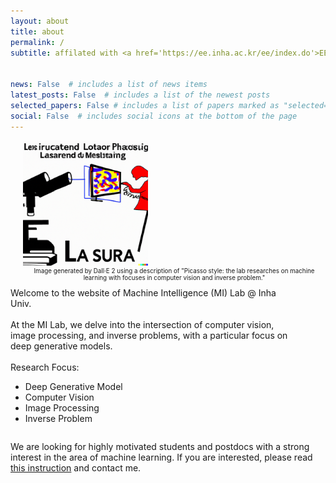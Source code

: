```yaml
---
layout: about
title: about
permalink: /
subtitle: affilated with <a href='https://ee.inha.ac.kr/ee/index.do'>EE Department</a> at <a href='https://www.inha.ac.kr/'>Inha University</a> <br> located in Hightech Center, Room 1001 


news: False  # includes a list of news items
latest_posts: False  # includes a list of the newest posts
selected_papers: False # includes a list of papers marked as "selected={true}"
social: False  # includes social icons at the bottom of the page
---
```

<style>
    /* Styles for screens larger than 768px (typical breakpoint for tablets) */
    @media (min-width: 768px) {
        .lab-image {
            width: 200px;
            margin-right: 30px;
        }
        .lab-text {
            max-width: 90%; /* or whatever max width you think looks good */
        }
    }

    /* Styles for screens smaller than 768px */
    @media (max-width: 768px) {
        .lab-image {
            width: 100px; /* adjust as needed for mobile */
            margin-right: 15px;
        }
        .lab-text {
            max-width: 100%; /* 100% minus the image width and a bit of margin */
            flex: 1; /* this allows the text div to take up any remaining space */
        }
    }
</style>

<style>
    figure {
        display: inline-block; /* Makes the figure element wrap tightly around its contents */
        width: auto;
        margin: 0;
    }

    figcaption {
        font-size: 0.7em; /* Makes the font size 80% of the parent's font size */
        text-align: center; /* Centers the caption text under the image */
        word-wrap: break-word;
        width: 100%;
    }
</style>

<div style="overflow: auto;">
    <figure style="float: right; margin-left: 20px; margin-bottom: 10px;">
        <img class="lab-image" src="/assets/img/lab_about.png" alt="mi-lab">
        <figcaption>
            Image generated by Dall&middot;E 2 using a description of "Picasso style: the lab researches on machine learning with focuses in computer vision and inverse problem."
        </figcaption>
    </figure>
    <div class="lab-text">
        Welcome to the website of Machine Intelligence (MI) Lab @ Inha Univ. <br><br>
        At the MI Lab, we delve into the intersection of computer vision, image processing, and inverse problems, with a particular focus on deep generative models. <br><br>
        Research Focus:
        <ul>
             <li>Deep Generative Model </li>
             <li>Computer Vision </li>
             <li>Image Processing </li>
             <li>Inverse Problem </li>
        </ul>
    </div>
</div>
    
We are looking for highly motivated students and postdocs with a strong interest in the area of machine learning. If you are interested, please read <a href='https://milab-inha.github.io/group/#prospective'>this instruction</a> and contact me.

<!-- Write your biography here. Tell the world about yourself. Link to your favorite [subreddit](http://reddit.com). You can put a picture in, too. The code is already in, just name your picture `prof_pic.jpg` and put it in the `img/` folder. 

Put your address / P.O. box / other info right below your picture. You can also disable any of these elements by editing `profile` property of the YAML header of your `_pages/about.md`. Edit `_bibliography/papers.bib` and Jekyll will render your [publications page](/al-folio/publications/) automatically.

Link to your social media connections, too. This theme is set up to use [Font Awesome icons](http://fortawesome.github.io/Font-Awesome/) and [Academicons](https://jpswalsh.github.io/academicons/), like the ones below. Add your Facebook, Twitter, LinkedIn, Google Scholar, or just disable all of them. -->
